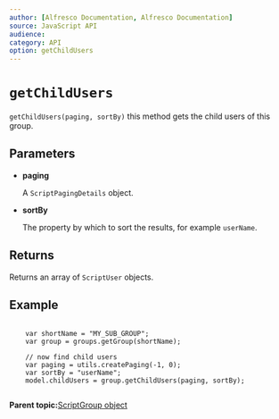 ```yaml
---
author: [Alfresco Documentation, Alfresco Documentation]
source: JavaScript API
audience: 
category: API
option: getChildUsers
---
```


# `getChildUsers`

`getChildUsers(paging, sortBy)` this method gets the child users of this group.

## Parameters

-   **paging**

    A `ScriptPagingDetails` object.

-   **sortBy**

    The property by which to sort the results, for example `userName`.


## Returns

Returns an array of `ScriptUser` objects.

## Example

```

    var shortName = "MY_SUB_GROUP";
    var group = groups.getGroup(shortName);

    // now find child users
    var paging = utils.createPaging(-1, 0);
    var sortBy = "userName";
    model.childUsers = group.getChildUsers(paging, sortBy);
      
```

**Parent topic:**[ScriptGroup object](../references/API-JS-ScriptGroup.md)

